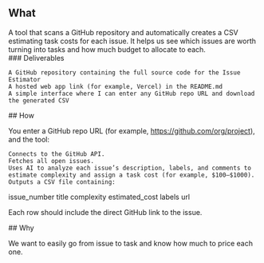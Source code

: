 ## What

A tool that scans a GitHub repository and automatically creates a CSV estimating task costs for each issue. It helps us see which issues are worth turning into tasks and how much budget to allocate to each.
### Deliverables

    A GitHub repository containing the full source code for the Issue Estimator
    A hosted web app link (for example, Vercel) in the README.md
    A simple interface where I can enter any GitHub repo URL and download the generated CSV

## How

You enter a GitHub repo URL (for example, https://github.com/org/project), and the tool:

    Connects to the GitHub API.
    Fetches all open issues.
    Uses AI to analyze each issue’s description, labels, and comments to estimate complexity and assign a task cost (for example, $100–$1000).
    Outputs a CSV file containing:

issue_number title complexity estimated_cost labels url

Each row should include the direct GitHub link to the issue.

## Why

We want to easily go from issue to task and know how much to price each one.
